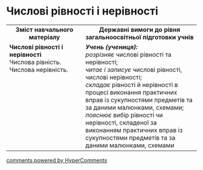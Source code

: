 # Числові рівності і нерівності
<table>
  <tr>
    <td width="40%" align="center"><b>Зміст навчального матеріалу<b></td>
    <td width="60%" align="center"><b>Державні вимоги до рівня загальноосвітньої підготовки учнів</b></td>
  </tr>
  <tr>
    <td width="40%" style="vertical-align:top !important;"><b>Числові рівності і нерівності</b><br>
Числова рівність.<br>
Числова нерівність.<br></td>
    <td width="60%" style="vertical-align:top !important;"><i><b>Учень (учениця):</b></i><br>
<i>розрізняє</i> числові рівності та нерівності;<br>
<i>читає і записує</i> числові рівності, числові нерівності;<br>
<i>складає</i> рівності й нерівності в процесі виконання практичних вправ із сукупностями предметів та за даними малюнками, схемами;<br>
<i>пояснює</i> вибір рівності чи нерівності, складеної за виконанням практичних вправ із сукупностями предметів та за даними малюнками, схемами<br></td>
  </tr>
</table>

<div id="hypercomments_widget"></div>
<a href="http://hypercomments.com" class="hc-link" title="comments widget">comments powered by HyperComments</a>